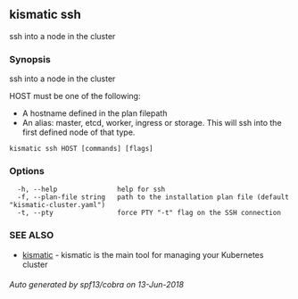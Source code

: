 ## kismatic ssh

ssh into a node in the cluster

### Synopsis

ssh into a node in the cluster

HOST must be one of the following:
- A hostname defined in the plan filepath
- An alias: master, etcd, worker, ingress or storage. This will ssh into the first defined node of that type.

```
kismatic ssh HOST [commands] [flags]
```

### Options

```
  -h, --help               help for ssh
  -f, --plan-file string   path to the installation plan file (default "kismatic-cluster.yaml")
  -t, --pty                force PTY "-t" flag on the SSH connection
```

### SEE ALSO

* [kismatic](kismatic.md)	 - kismatic is the main tool for managing your Kubernetes cluster

###### Auto generated by spf13/cobra on 13-Jun-2018
